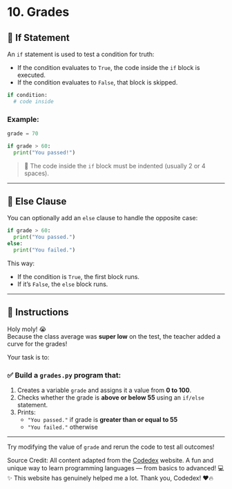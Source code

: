 
# 10. Grades

## 🧠 If Statement

An `if` statement is used to test a condition for truth:

- If the condition evaluates to `True`, the code inside the `if` block is executed.
- If the condition evaluates to `False`, that block is skipped.

```python
if condition:
  # code inside
```

### Example:

```python
grade = 70

if grade > 60:
  print("You passed!")
```

> 📌 The code inside the `if` block must be indented (usually 2 or 4 spaces).

---

## 🙈 Else Clause

You can optionally add an `else` clause to handle the opposite case:

```python
if grade > 60:
  print("You passed.")
else:
  print("You failed.")
```

This way:

- If the condition is `True`, the first block runs.
- If it’s `False`, the `else` block runs.

---

## 🎯 Instructions

Holy moly! 😭  
Because the class average was **super low** on the test, the teacher added a curve for the grades!

Your task is to:

### ✅ Build a `grades.py` program that:

1. Creates a variable `grade` and assigns it a value from **0 to 100**.
2. Checks whether the grade is **above or below 55** using an `if/else` statement.
3. Prints:
   - `"You passed."` if grade is **greater than or equal to 55**
   - `"You failed."` otherwise

---

Try modifying the value of `grade` and rerun the code to test all outcomes!

Source Credit: All content adapted from the [Codedex](https://www.codedex.io) website. A fun and unique way to learn programming languages — from basics to advanced! 💻✨ This website has genuinely helped me a lot. Thank you, Codedex! ❤️🔥
